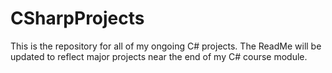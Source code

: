 # CSharpProjects
 
 <p>This is the repository for all of my ongoing C# projects. The ReadMe will be updated to reflect major projects near the end of my C# course module.
